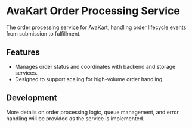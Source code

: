 # AvaKart Order Processing Service

The order processing service for AvaKart, handling order lifecycle events from submission to fulfillment.

## Features

- Manages order status and coordinates with backend and storage services.
- Designed to support scaling for high-volume order handling.

## Development

More details on order processing logic, queue management, and error handling will be provided as the service is implemented.
